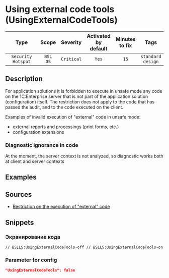 # Using external code tools (UsingExternalCodeTools)

Type | Scope | Severity | Activated<br>by default | Minutes<br>to fix | Tags
:-: | :-: | :-: | :-: | :-: | :-:
`Security Hotspot` | `BSL`<br>`OS` | `Critical` | `Yes` | `15` | `standard`<br>`design`

<!-- Блоки выше заполняются автоматически, не трогать -->

## Description

<!-- Описание диагностики заполняется вручную. Необходимо понятным языком описать смысл и схему работу -->

For application solutions it is forbidden to execute in unsafe mode any code on the 1C:Enterprise server that is not part of the application solution (configuration) itself.
 The restriction does not apply to the code that has passed the audit, and to the code executed on the client.

Examples of invalid execution of "external" code in unsafe mode:

- external reports and processings (print forms, etc.)
- configuration extensions

### Diagnostic ignorance in code

At the moment, the server context is not analyzed, so diagnostic works both at client and server contexts

## Examples

<!-- В данном разделе приводятся примеры, на которые диагностика срабатывает, а также можно привести пример, как можно исправить ситуацию -->

## Sources

<!-- Необходимо указывать ссылки на все источники, из которых почерпнута информация для создания диагностики -->

- [Restriction on the execution of "external" code](https://its.1c.ru/db/v8std#content:669:hdoc)

## Snippets

<!-- Блоки ниже заполняются автоматически, не трогать -->

### Экранирование кода

```bsl
// BSLLS:UsingExternalCodeTools-off // BSLLS:UsingExternalCodeTools-on
```

### Parameter for config

```json
"UsingExternalCodeTools": false
```
